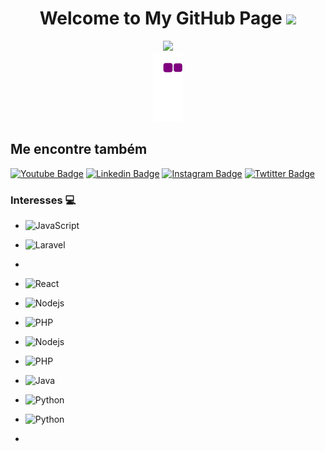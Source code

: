 <h1 align="center">
  Welcome to My GitHub Page
  <img src="https://media.giphy.com/media/hvRJCLFzcasrR4ia7z/giphy.gif" width="28">
</h1>


<div  align="center"> <img src="https://activity-graph.herokuapp.com/graph?username=ddozgur&theme=xcode" /></div>

<!---<div  align="center"> <img src="https://github.com/ddozgur/ddozgur/blob/output/github-contribution-grid-snake.gif" /></div>  --->
<div  align="center"> <img src="https://github.com/ddozgur/ddozgur/blob/output/github-contribution-grid-snake.gif" /></div>


## Me encontre também 
[![Youtube Badge](https://img.shields.io/badge/-Youtube-FF0000?style=flat-square&labelColor=FF0000&logo=youtube&logoColor=white&link=https://www.youtube.com/channel/UC54rm73ciozlEU4D8fLICOg)](https://www.youtube.com/channel/UC54rm73ciozlEU4D8fLICOg) 
[![Linkedin Badge](https://img.shields.io/badge/-LinkedIn-blue?style=flat-square&logo=Linkedin&logoColor=white&link=https://https://www.linkedin.com/in/ozgurduzenli/)](https://www.linkedin.com/in/ozgurduzenli/)
[![Instagram Badge](https://img.shields.io/badge/-Instagram-blue?style=flat-square&logo=Instagram&logoColor=white&link=https://www.instagram.com/ozgur_duzenli/)](https://www.instagram.com/ozgur_duzenli/)
[![Twtitter Badge](https://img.shields.io/badge/-Twitter-blue?style=flat-square&logo=Twitter&logoColor=white&link=https://https://twitter.com/OzgurDuzenli)](https://twitter.com/OzgurDuzenli)


### Interesses 💻
- ![JavaScript](https://img.shields.io/badge/-JavaScript-%23F7DF1C?style=flat-square&logo=javascript&logoColor=000000&labelColor=%23F7DF1C&color=%23FFCE5A)
- ![Laravel](https://img.shields.io/badge/-Laravel-%23F7DF1C?style=flat-square&logo=Laravel&logoColor=000000&labelColor=%red&color=red)
- 
- ![React](https://img.shields.io/badge/-PHP-%23F7DF1C?style=flat-square&logo=Php&logoColor=ffffff&labelColor=blue&color=blue)
- ![Nodejs](https://img.shields.io/badge/-Html-339933?style=flat-square&logo=Html&logoColor=ffffff)
- ![PHP](https://img.shields.io/badge/-Css-%23F7DF1C?style=flat-square&logo=Sss&logoColor=ffffff&labelColor=blue&color=blue)


- ![Nodejs](https://img.shields.io/badge/-jquery-339933?style=flat-square&logo=jquery&logoColor=ffffff)
- ![PHP](https://img.shields.io/badge/-git-%23F7DF1C?style=flat-square&logo=git&logoColor=ffffff&labelColor=blue&color=blue)


- ![Java](https://img.shields.io/badge/-Java-%23F7DF1C?style=flat-square&logo=Java&logoColor=ffffff&labelColor=blue&color=red)
- ![Python](https://img.shields.io/badge/-Python-%23F7DF1C?style=flat-square&logo=Python&logoColor=ffffff&labelColor=blue&color=yellow)
- ![Python](https://img.shields.io/badge/-C++-%23F7DF1C?style=flat-square&logo=C&logoColor=ffffff&labelColor=blue&color=blue)
- 
